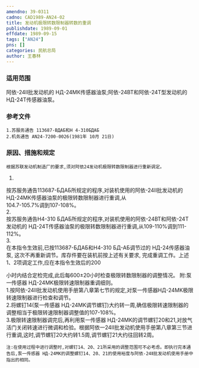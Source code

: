 ```yaml
---
amendno: 39-0311  
cadno: CAD1989-AN24-02  
title: 发动机极限转数限制器转数的重调  
publishdate: 1989-09-01  
effdate: 1989-09-15  
tags: ["AN24"]  
pns: []  
categories: 民航总局  
author: 王春林  
---
```

  
### 适用范围  
阿依-24Ⅱ批发动机的 НД-24МК传感器油泵;阿依-24BT和阿依-24T型发动机的 НД-24Т传感器油泵。  
  
<!--more-->  
### 参考文件  
    1.苏服务通告 113687-ВДАБ和Н 4-310БДАБ  
    2.机务通告 AN24-7200-0026(1981年 10月 21日)  
  
### 原因、措施和规定  
    根据苏联发动机制造厂的要求,须对阿依24发动机极限转数限制器进行重新调定。  
1.  
按苏服务通告113687-БДАБ所规定的程序,对装机使用的阿依-24Ⅱ批发动机的 НД-24МК传感器油泵的极限转数限制器进行重调,从  
104.7-105.7%调到107-108%。  
2.  
按苏服务通告H4-310 БДАБ所规定的程序,对装机使用的阿依-24BT和阿依-24T发动机的 НД-24T传感器油泵的极限转数限制器进行重调,从109-110%调到111-112%。  
3.  
在本指令生效前,已按113687-БДАБ和H4-310 БД-АБ调节过的 НД-24传感器油泵, 这次不再重新调节。库存件要在装机前按上述有关要求, 完成重调工作。上述1、2项调定工作,应在本指令生效后的200  
  
    
小时内结合定检完成,此后每600±20小时检查极限转数限制器的调整情况。     附:泵一传感器 НД-24MK极限转速限制器重调细则。  
    1.按阿依-24Ⅱ批发动机使用手册第八章第七节的规定,对泵一传感器НД-24MK极限转速限制器进行检查和调节。  
    2.将螺钉14(泵一传感器 НД-24MK调节螺钉)大约转一周,确信极限转速限制器的调整相当于极限转速限制器调整值的107-108%。  
    3.极限转速限制器调完后,再利用泵一传感器 НД-24MK的调节螺钉20和21,对放气活门关闭转速进行微调和检验。根据阿依一24Ⅱ批发动机使用手册第八章第三节进行重调,这时,调节螺钉20大约转1.5周,调节螺钉21大约往回转2周。  
  
    注:在使用过程中进行调整时,对螺钉14、20、21所采用的调整范围可不必考虑。即执行完本通告后,泵一传感器 НД-24MK的调整螺钉14、20、21的使用裕度与阿依-24Ⅱ批发动机使用手册中指出的相同。  

